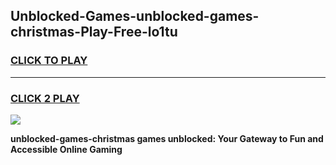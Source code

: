 
## Unblocked-Games-unblocked-games-christmas-Play-Free-lo1tu
<h3>
<a href="https://premium76.site?title=unblocked-games-christmas&ref=21A">CLICK TO PLAY</a></h3>
<hr>

<h3>
<a href="https://premium76.site?title=unblocked-games-christmas&ref=21A">CLICK 2 PLAY</a>
  
</h3>

<a href="https://premium76.site?title=unblocked-games-christmas&ref=21A"><img src="https://clearcache.store/games.png"></a>


**unblocked-games-christmas games unblocked: Your Gateway to Fun and Accessible Online Gaming**
